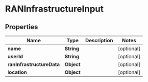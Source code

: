 
# RANInfrastructureInput

## Properties
Name | Type | Description | Notes
------------ | ------------- | ------------- | -------------
**name** | **String** |  |  [optional]
**userId** | **String** |  |  [optional]
**ranInfrastructureData** | **Object** |  |  [optional]
**location** | **Object** |  |  [optional]





